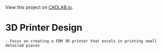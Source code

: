 View this project on [CADLAB.io](https://cadlab.io/project/1595). 

# 3D Printer Design
	- Focus on creating a FDM 3D printer that excels in printing small detailed pieces